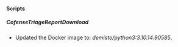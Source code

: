 
#### Scripts

##### CofenseTriageReportDownload

- Updated the Docker image to: *demisto/python3:3.10.14.90585*.

